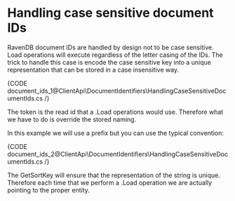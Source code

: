 # Handling case sensitive document IDs

RavenDB document IDs are handled by design not to be case sensitive. Load operations will execute regardless of the letter casing of the IDs.
The trick to handle this case is encode the case sensitive key into a unique representation that can be stored in a case insensitive way.

{CODE document_ids_1@ClientApi\DocumentIdentifiers\HandlingCaseSensitiveDocumentIds.cs /}

The token is the read id that a .Load operations would use. Therefore what we have to do is override the stored naming.   

In this example we will use a prefix but you can use the typical convention:

{CODE document_ids_2@ClientApi\DocumentIdentifiers\HandlingCaseSensitiveDocumentIds.cs /}

The GetSortKey will ensure that the representation of the string is unique. Therefore each time that we perform a .Load operation we are actually pointing to the proper entity.
